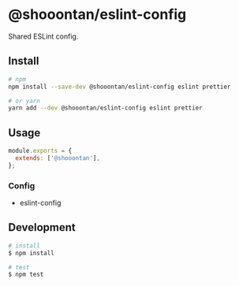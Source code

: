 # @shooontan/eslint-config

Shared ESLint config.

## Install

```sh
# npm
npm install --save-dev @shooontan/eslint-config eslint prettier

# or yarn
yarn add --dev @shooontan/eslint-config eslint prettier
```

## Usage

```js
module.exports = {
  extends: ['@shooontan'],
};
```

### Config

- eslint-config

## Development

```sh
# install
$ npm install

# test
$ npm test
```
